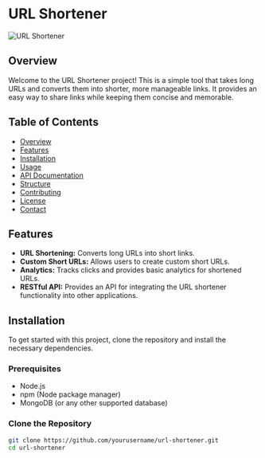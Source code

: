 # URL Shortener

![URL Shortener](https://via.placeholder.com/800x300?text=URL+Shortener)

## Overview

Welcome to the URL Shortener project! This is a simple tool that takes long URLs and converts them into shorter, more manageable links. It provides an easy way to share links while keeping them concise and memorable.

## Table of Contents

- [Overview](#overview)
- [Features](#features)
- [Installation](#installation)
- [Usage](#usage)
- [API Documentation](#api-documentation)
- [Structure](#structure)
- [Contributing](#contributing)
- [License](#license)
- [Contact](#contact)

## Features

- **URL Shortening:** Converts long URLs into short links.
- **Custom Short URLs:** Allows users to create custom short URLs.
- **Analytics:** Tracks clicks and provides basic analytics for shortened URLs.
- **RESTful API:** Provides an API for integrating the URL shortener functionality into other applications.

## Installation

To get started with this project, clone the repository and install the necessary dependencies.

### Prerequisites

- Node.js
- npm (Node package manager)
- MongoDB (or any other supported database)

### Clone the Repository

```bash
git clone https://github.com/yourusername/url-shortener.git
cd url-shortener
